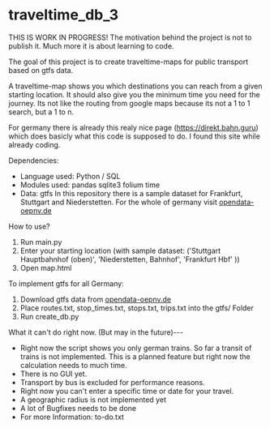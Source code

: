 # traveltime_db_3

THIS IS WORK IN PROGRESS!
The motivation behind the project is not to publish it. Much more it is about learning to code.

The goal of this project is to create traveltime-maps for public transport based on gtfs data. 

A traveltime-map shows you which destinations you can reach from a given starting location. 
It should also give you the minimum time you need for the journey. 
Its not like the routing from google maps because its not a 1 to 1 search, but a 1 to n. 

For germany there is already this realy nice page (https://direkt.bahn.guru) which does basicly what this code is supposed to do. 
I found this site while already coding.

Dependencies:
* Language used: Python / SQL
* Modules used: pandas sqlite3 folium time
* Data: gtfs
  In this repository there is a sample dataset for Frankfurt, Stuttgart and Niederstetten. For the whole of germany visit [opendata-oepnv.de](https://www.opendata-oepnv.de/ht/de/organisation/delfi/startseite?tx_vrrkit_view%5Bdataset_name%5D=deutschlandweite-sollfahrplandaten-gtfs&tx_vrrkit_view%5Baction%5D=details&tx_vrrkit_view%5Bcontroller%5D=View)

How to use?
1. Run main.py
2. Enter your starting location (with sample dataset: ('Stuttgart Hauptbahnhof (oben)', 'Niederstetten, Bahnhof', 'Frankfurt Hbf' ))
3. Open map.html

To implement gtfs for all Germany:
1. Download gtfs data from [opendata-oepnv.de](https://www.opendata-oepnv.de/ht/de/organisation/delfi/startseite?tx_vrrkit_view%5Bdataset_name%5D=deutschlandweite-sollfahrplandaten-gtfs&tx_vrrkit_view%5Baction%5D=details&tx_vrrkit_view%5Bcontroller%5D=View)
2. Place routes.txt, stop_times.txt, stops.txt, trips.txt into the gtfs/ Folder
3. Run create_db.py

What it can't do right now. (But may in the future)---
* Right now the script shows you only german trains. So far a transit of trains is not implemented. 
  This is a planned feature but right now the calculation needs to much time.
* There is no GUI yet.
* Transport by bus is excluded for performance reasons.
* Right now you can't enter a specific time or date for your travel.
* A geographic radius is not implemented yet
* A lot of Bugfixes needs to be done
* For more Information: to-do.txt
